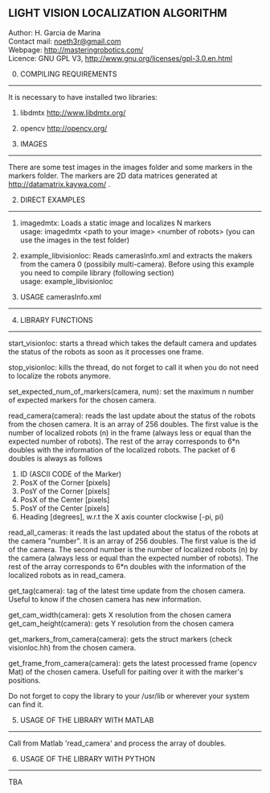 LIGHT VISION LOCALIZATION ALGORITHM
--------------------------------------------------------------

Author: H. Garcia de Marina  
Contact mail: noeth3r@gmail.com  
Webpage: http://masteringrobotics.com/  
Licence: GNU GPL V3, http://www.gnu.org/licenses/gpl-3.0.en.html

0. COMPILING REQUIREMENTS
-------------------------
It is necessary to have installed two libraries:  
1. libdmtx http://www.libdmtx.org/  
2. opencv  http://opencv.org/


1. IMAGES
---------

There are some test images in the images folder and some markers 
in the markers folder. The markers are 2D data matrices generated
at http://datamatrix.kaywa.com/ .

2. DIRECT EXAMPLES
------------------

1. imagedmtx: Loads a static image and localizes N markers  
usage: imagedmtx \<path to your image\> \<number of robots\> (you can use the images in the test folder)

2. example_libvisionloc: Reads camerasInfo.xml and extracts the makers from the
camera 0 (possibily multi-camera). Before using this example you need to compile  library (following section)  
usage: example_libvisionloc

3. USAGE camerasInfo.xml
------------------------


4. LIBRARY FUNCTIONS
-------------------------

start_visionloc: starts a thread which takes the default camera and 
updates the status of the robots as soon as it processes one frame.

stop_visionloc: kills the thread, do not forget to call it when you
do not need to localize the robots anymore.

set_expected_num_of_markers(camera, num): set the maximum n number of expected markers for the chosen camera.

read_camera(camera): reads the last update about the status of the robots from 
the chosen camera. It is an array of 256 doubles. The first value is the number of localized robots (n) in the frame (always less or equal than the expected number of robots). The rest of the array corresponds to 6*n doubles with the information of the localized robots. The packet of 6 doubles is always as follows

1. ID (ASCII CODE of the Marker)
2. PosX of the Corner [pixels]
3. PosY of the Corner [pixels]
4. PosX of the Center [pixels]
5. PosY of the Center [pixels]
6. Heading [degrees], w.r.t the X axis counter clockwise [-pi, pi)

read_all_cameras: it reads the last updated about the status of the robots at the camera "number". It is an array of 256 doubles. The first value is the id of the camera. The second number is the number of localized robots (n) by the camera (always less or equal than the expected number of robots). The rest of the array corresponds to 6*n doubles with the information of the localized robots as in read_camera.

get_tag(camera): tag of the latest time update from the chosen camera. Useful to know if the chosen camera has new information.

get_cam_width(camera): gets X resolution from the chosen camera
get_cam_height(camera): gets Y resolution from the chosen camera

get_markers_from_camera(camera): gets the struct markers (check visionloc.hh) from the chosen camera.

get_frame_from_camera(camera): gets the latest processed frame (opencv Mat) of the chosen camera. Usefull for paiting over it with the marker's positions.

Do not forget to copy the library to your /usr/lib or wherever your
system can find it.


5. USAGE OF THE LIBRARY WITH MATLAB
------------------------------
Call from Matlab 'read_camera' and process the array of doubles.


6. USAGE OF THE LIBRARY WITH PYTHON
-----------------------------------
TBA
